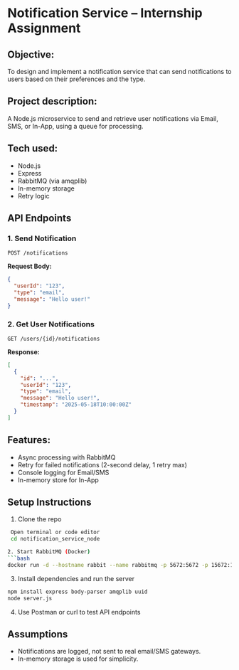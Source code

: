 # Notification Service – Internship Assignment

## Objective:
To design and implement a notification service that can send notifications to users based on their preferences and the type.

## Project description:
A Node.js microservice to send and retrieve user notifications via Email, SMS, or In-App, using a queue for processing.

## Tech used:
- Node.js
- Express
- RabbitMQ (via amqplib)
- In-memory storage
- Retry logic

##  API Endpoints

### 1. Send Notification
`POST /notifications`

**Request Body:**
```json
{
  "userId": "123",
  "type": "email", 
  "message": "Hello user!"
}
```

### 2. Get User Notifications
`GET /users/{id}/notifications`

**Response:**
```json
[
  {
    "id": "...",
    "userId": "123",
    "type": "email",
    "message": "Hello user!",
    "timestamp": "2025-05-18T10:00:00Z"
  }
]
```

##  Features:
-  Async processing with RabbitMQ
-  Retry for failed notifications (2-second delay, 1 retry max)
-  Console logging for Email/SMS
-  In-memory store for In-App

## Setup Instructions

1. Clone the repo
```bash
 Open terminal or code editor 
 cd notification_service_node

2. Start RabbitMQ (Docker)
```bash
docker run -d --hostname rabbit --name rabbitmq -p 5672:5672 -p 15672:15672 rabbitmq:3-management
```

3. Install dependencies and run the server
```bash
npm install express body-parser amqplib uuid
node server.js
```

4. Use Postman or curl to test API endpoints

## Assumptions
- Notifications are logged, not sent to real email/SMS gateways.
- In-memory storage is used for simplicity.

